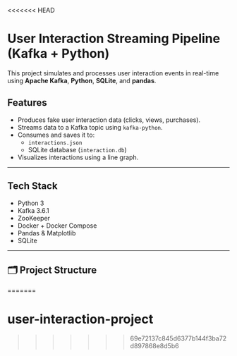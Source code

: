 <<<<<<< HEAD
# User Interaction Streaming Pipeline (Kafka + Python)

This project simulates and processes user interaction events in real-time using **Apache Kafka**, **Python**, **SQLite**, and **pandas**.

##  Features

- Produces fake user interaction data (clicks, views, purchases).
- Streams data to a Kafka topic using `kafka-python`.
- Consumes and saves it to:
  - `interactions.json`
  - SQLite database (`interaction.db`)
- Visualizes interactions using a line graph.

---

## Tech Stack

- Python 3
- Kafka 3.6.1
- ZooKeeper
- Docker + Docker Compose
- Pandas & Matplotlib
- SQLite

---

## 🗂️ Project Structure

=======
# user-interaction-project
>>>>>>> 69e72137c845d6377b144f3ba72d897868e8d5b6
